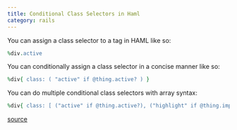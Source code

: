 ```yaml
--- 
title: Conditional Class Selectors in Haml
category: rails
---
```


You can assign a class selector to a tag in HAML like so:

```ruby
%div.active
```

You can conditionally assign a class selector in a concise manner like so:

```ruby
%div{ class: ( "active" if @thing.active? ) }
```

You can do multiple conditional class selectors with array syntax:

```ruby
%div{ class: [ ("active" if @thing.active?), ("highlight" if @thing.important?) ] }
```

[source](http://stackoverflow.com/questions/3453560/append-class-if-condition-is-true-in-haml-with-rails)
